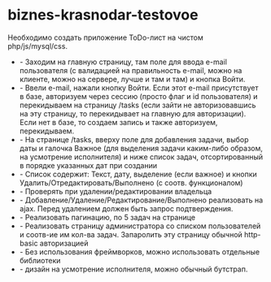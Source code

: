 # biznes-krasnodar-testovoe
Необходимо создать приложение ToDo-лист на чистом php/js/mysql/css.
<br>
<ul>
  <li>
  - Заходим на главную страницу, там поле для ввода e-mail пользователя (с
валидацией на правильность e-mail, можно на клиенте, можно на сервере,
лучше и там и там) и кнопка Войти.
  </li>
  <li>- Ввели e-mail, нажали кнопку Войти. Если этот e-mail присутствует в базе,
авторизуем через сессию (просто флаг и id пользователя) и перекидываем
на страницу /tasks (если зайти не авторизовавшись на эту страницу, то
перекидывает на главную для авторизации). Если нет в базе, то создаем
запись и также авторизуем, перекидываем.
  </li>
  <li>
    - На странице /tasks, вверху поле для добавления задачи, выбор даты и
галочка Важное (для выделения задачи каким-либо образом, на усмотрение
исполнителя) и ниже список задач, отсортированный в порядке указанных
дат при создании
  </li>
  <li>
    - Список содержит: Текст, дату, выделение (если важное) и кнопки
Удалить/Отредактировать/Выполнено (с соотв. функционалом)
  </li>
  <li>
    - Проверять при удалении/редактировании владельца
  </li>
  <li>
    - Добавление/Удаление/Редактирование/Выполнено реализовать на ajax.
Перед удалением должен быть запрос подтверждения.
  </li>
  <li>
    - Реализовать пагинацию, по 5 задач на странице
  </li>
  <li>
    - Реализовать страницу администратора со списком пользователей и
соотв-ие им кол-ва задач. Запаролить эту страницу обычной http-basic
авторизацией
  </li>
  <li>
    - Без использования фреймворков, можно использовать отдельные
библиотеки
  </li>
  <li>
  - дизайн на усмотрение исполнителя, можно обычный бутстрап.
  </lk>
